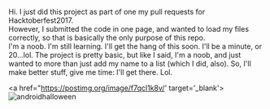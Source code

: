 Hi.  I just did this project as part of one my pull requests for Hacktoberfest2017.  
However, I submitted the code in one page, and wanted to load my files correctly, so that is basically the only purpose of this repo.  
I'm a noob.  I'm still learning.  I'll get the hang of this soon.  I'll be a  minute, or 20...lol.  The project is pretty basic, but 
like I said, I'm a noob, and just wanted to more than just add my name to a list (which I did, also).  So, I'll make better stuff, give me time: I'll get there.  Lol.  

<a href="https://postimg.org/image/f7qcl1k8v/' target='_blank'><img src="https://s19.postimg.org/f7qcl1k8v/androidhalloween.jpg" border='0' alt='androidhalloween'/></a>
